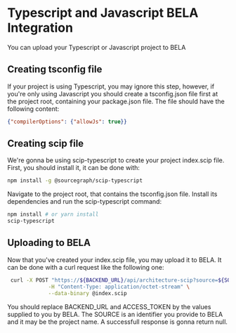 # Typescript and Javascript BELA Integration
  You can upload your Typescript or Javascript project to BELA

## Creating tsconfig file
  If your project is using Typescript, you may ignore this step, however, if you're only using Javascript you should create a tsconfig.json file first at the project root, containing your package.json file. The file should have the following content:
  
```json
{"compilerOptions": {"allowJs": true}}
```

## Creating scip file
  We're gonna be using scip-typescript to create your project index.scip file. First, you should install it, it can be done with:
```sh
npm install -g @sourcegraph/scip-typescript
```
Navigate to the project root, that contains the tsconfig.json file. Install its dependencies and run the scip-typescript command:
```sh
npm install # or yarn install
scip-typescript
```
## Uploading to BELA
  Now that you've created your index.scip file, you may upload it to BELA. It can be done with a curl request like the following one:
```sh
 curl -X POST "https://${BACKEND_URL}/api/architecture-scip?source=${SOURCE}&secret=${ACCESS_TOKEN}" \
             -H "Content-Type: application/octet-stream" \
             --data-binary @index.scip
```
You should replace BACKEND_URL and ACCESS_TOKEN by the values supplied to you by BELA. 
The SOURCE is an identifier you provide to BELA and it may be the project name.
A successfull response is gonna return null.

